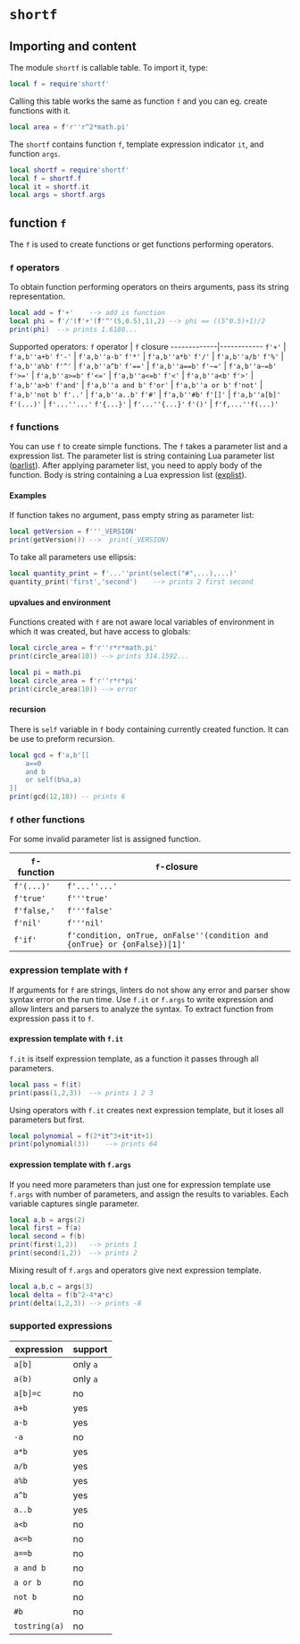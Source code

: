 `shortf`
========
Importing and content
---------------------
The module `shortf` is callable table. To import it, type:
```lua
local f = require'shortf'
```
Calling this table works the same as function `f` and you can eg. create functions with it.
```lua
local area = f'r''r^2*math.pi'
```
The `shortf` contains function `f`, template expression indicator `it`, and function `args`.
```lua
local shortf = require'shortf'
local f = shortf.f
local it = shortf.it
local args = shortf.args
```

function `f`
------------------
The `f` is used to create functions or get functions performing operators.

### `f` operators
To obtain function performing operators on theirs arguments, pass its string representation.
```lua
local add = f'+'	--> add is function
local phi = f'/'(f'+'(f'^'(5,0.5),1),2) --> phi == ((5^0.5)+1)/2
print(phi)	--> prints 1.6180...
```
Supported operators:
`f` operator | `f` closure
-------------|------------
`f'+'`       | `f'a,b''a+b'`
`f'-'`       | `f'a,b''a-b'`
`f'*'`       | `f'a,b''a*b'`
`f'/'`       | `f'a,b''a/b'`
`f'%'`       | `f'a,b''a%b'`
`f'^'`       | `f'a,b''a^b'`
`f'=='`      | `f'a,b''a==b'`
`f'~='`      | `f'a,b''a~=b'`
`f'>='`      | `f'a,b''a>=b'`
`f'<='`      | `f'a,b''a<=b'`
`f'<'`       | `f'a,b''a<b'`
`f'>'`       | `f'a,b''a>b'`
`f'and'`     | `f'a,b''a and b'`
`f'or'`      | `f'a,b''a or b'`
`f'not'`     | `f'a,b''not b'`
`f'..'`      | `f'a,b''a..b'`
`f'#'`       | `f'a,b''#b'`
`f'[]'`      | `f'a,b''a[b]'`
`f'(...)'`   | `f'...''...'`
`f'{...}'`   | `f'...''{...}'`
`f'()'`      | `f'f,...''f(...)'`

### `f` functions
You can use `f` to create simple functions. The `f` takes a parameter list and a expression list. The parameter list is string containing Lua parameter list ([parlist](https://www.lua.org/manual/5.1/manual.html#8)). After applying parameter list, you need to apply body of the function. Body is string containing a Lua expression list ([explist](https://www.lua.org/manual/5.1/manual.html#8)).

#### Examples
If function takes no argument, pass empty string as parameter list:
```lua
local getVersion = f'''_VERSION'
print(getVersion())	-->  print(_VERSION)
```
To take all parameters use ellipsis:
```lua
local quantity_print = f'...''print(select("#",...),...)'
quantity_print('first','second')	--> prints 2 first second
```

#### upvalues and environment
Functions created with `f` are not aware local variables of environment in which it was created, but have access to globals:
```lua
local circle_area = f'r''r*r*math.pi'
print(circle_area(10)) --> prints 314.1592...
```
```lua
local pi = math.pi
local circle_area = f'r''r*r*pi'
print(circle_area(10)) --> error
```

#### recursion
There is `self` variable in `f` body containing currently created function. It can be use to preform recursion.
```lua
local gcd = f'a,b'[[
	a==0
	and b
	or self(b%a,a)
]]
print(gcd(12,18)) -- prints 6
```
### `f` other functions
For some invalid parameter list is assigned function.

`f`-function | `f`-closure
-------------|------------
`f'(...)'`   |`f'...''...'`
`f'true'`    |`f'''true'`
`f'false,'`  |`f'''false'`
`f'nil'`     |`f'''nil'`
`f'if'`      |`f'condition, onTrue, onFalse''(condition and {onTrue} or {onFalse})[1]'`

### expression template with `f`
If arguments for `f` are strings, linters do not show any error and parser show syntax error on the run time. Use `f.it` or `f.args` to write expression and allow linters and parsers to analyze the syntax. To extract function from expression pass it to `f`.

#### expression template with `f.it`
`f.it` is itself expression template, as a function it passes through all parameters.
```lua
local pass = f(it)
print(pass(1,2,3))	--> prints 1 2 3
```
Using operators with `f.it` creates next expression template, but it loses all parameters but first.
```lua
local polynomial = f(2*it^3+it*it+1)
print(polynomial(3))	--> prints 64
```

#### expression template with `f.args`
If you need more parameters than just one for expression template use `f.args` with number of parameters, and assign the results to variables. Each variable captures single parameter.
```lua
local a,b = args(2)
local first = f(a)
local second = f(b)
print(first(1,2))	--> prints 1
print(second(1,2))	--> prints 2
```
Mixing result of `f.args` and operators give next expression template.
```lua
local a,b,c = args(3)
local delta = f(b^2-4*a*c)
print(delta(1,2,3))	--> prints -8
```
### supported expressions
expression    | support
--------------|--------
`a[b]`        | only `a`
`a(b)`        | only `a`
`a[b]=c`      | no
`a+b`         | yes
`a-b`         | yes
`-a`          | no
`a*b`         | yes
`a/b`         | yes
`a%b`         | yes
`a^b`         | yes
`a..b`        | yes
`a<b`         | no
`a<=b`        | no
`a==b`        | no
`a and b`     | no
`a or b`      | no
`not b`       | no
`#b`          | no
`tostring(a)` | no